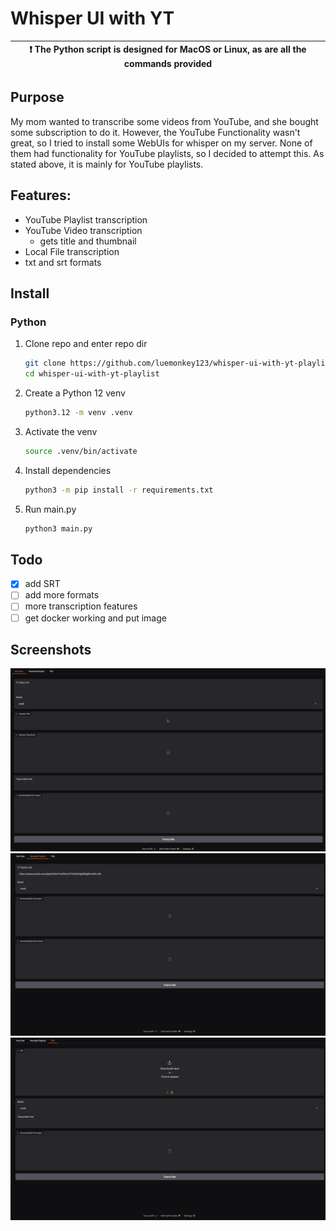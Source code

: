 # Whisper UI with YT


| :exclamation:  The Python script is designed for MacOS or Linux, as are all the commands provided   |
|-----------------------------------------------------------------------------------------------------|

## Purpose

My mom wanted to transcribe some videos from YouTube, and she bought some subscription to do it. However, the YouTube Functionality wasn't great, so I tried to install some WebUIs for whisper on my server. None of them had functionality for YouTube playlists, so I decided to attempt this. As stated above, it is mainly for YouTube playlists.

## Features:

- YouTube Playlist transcription
- YouTube Video transcription
   - gets title and thumbnail
- Local File transcription
- txt and srt formats

## Install

### Python
1. Clone repo and enter repo dir

   ```bash
   git clone https://github.com/luemonkey123/whisper-ui-with-yt-playlist.git
   cd whisper-ui-with-yt-playlist
   ```
   
2. Create a Python 12 venv

   ```bash
   python3.12 -m venv .venv
   ```

3. Activate the venv

   ```bash
   source .venv/bin/activate
   ```

5. Install dependencies

   ```bash
   python3 -m pip install -r requirements.txt
   ```

7. Run main.py

   ```bash
   python3 main.py
   ```

## Todo

- [x] add SRT
- [ ] add more formats
- [ ] more transcription features
- [ ] get docker working and put image

## Screenshots
![Screenshot of YouTube Video interface](images/screenshots/youtube-video.png)
![Screenshot of YouTube Playlist interface](images/screenshots/youtube-playlist.png)
![Screenshot of File interface](images/screenshots/file.png)
